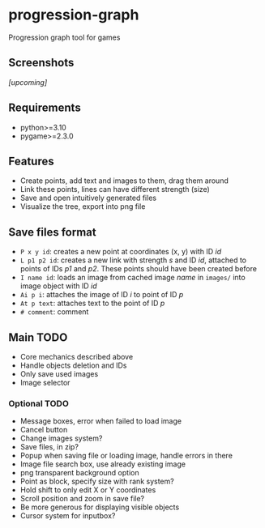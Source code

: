 # progression-graph
Progression graph tool for games

## Screenshots
*[upcoming]*

## Requirements
- python>=3.10
- pygame>=2.3.0

## Features
- Create points, add text and images to them, drag them around
- Link these points, lines can have different strength (size)
- Save and open intuitively generated files
- Visualize the tree, export into png file

## Save files format
- `P x y id`: creates a new point at coordinates (x, y) with ID *id*
- `L p1 p2 id`: creates a new link with strength *s* and ID *id*, attached to points of IDs *p1* and *p2*. These points should have been created before
- `I name id`: loads an image from cached image *name* in `images/` into image object with ID *id*
- `Ai p i`: attaches the image of ID *i* to point of ID *p*
- `At p text`: attaches text to the point of ID *p*
- `# comment`: comment

## Main TODO
- Core mechanics described above
- Handle objects deletion and IDs
- Only save used images
- Image selector

### Optional TODO
- Message boxes, error when failed to load image
- Cancel button
- Change images system?
- Save files, in zip?
- Popup when saving file or loading image, handle errors in there
- Image file search box, use already existing image
- png transparent background option
- Point as block, specify size with rank system?
- Hold shift to only edit X or Y coordinates
- Scroll position and zoom in save file?
- Be more generous for displaying visible objects
- Cursor system for inputbox?
